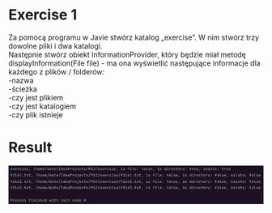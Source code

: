 # Exercise 1
Za pomocą programu w Javie stwórz katalog „exercise”. W nim stwórz trzy dowolne pliki i
dwa katalogi.<br>
Następnie stwórz obiekt InformationProvider, który będzie miał metodę
displayInformation(File file) - ma ona wyświetlić następujące informacje dla każdego z
plików / folderów:<br>
-nazwa<br>
-ścieżka<br>
-czy jest plikiem<br>
-czy jest katalogiem<br>
-czy plik istnieje<br>

# Result
![Result](./img.png?raw=true)